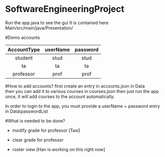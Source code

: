 # SoftwareEngineeringProject

Run the app.java to see the gui
It is contained here Main/src/main/java/Presentation/

#Demo accounts

|AccountType |userName | password|
|:----------:|:-------:|:-------:|
| student    | stud    | stud    |
| ta         | ta      | ta      |
| professor  | prof    | prof    |


#How to add accounts?
first create an entry in accounts.json in Data\
then you can add it to various courses in courses.json
then just run the app once, it will add courses to the account automatically.

In order to login to the app, you must provide a userName + password entry in Data\passwordList


#What is needed to be done?
* modify grade for professor [Taxi]
* clear grade for professor 
  
* roster view [Han is working on this right now]

